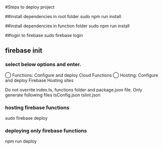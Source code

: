 #Steps to deploy project

##install dependencies in root folder
sudo npm run install

##install dependencies in function folder
sudo npm run install

##login to firebase
sudo firebase login

## firebase init
### select below options and enter. 
 ◯ Functions: Configure and deploy Cloud Functions
 ◯ Hosting: Configure and deploy Firebase Hosting sites

 Do not overrite index.ts, functions folder and package.json file. 
 Only generate following files
  tsConfig.json
  tslint.json

  ### hosting firebase functions
  sudo firebase deploy

  ### deploying only firebase functions
  npm run deploy




